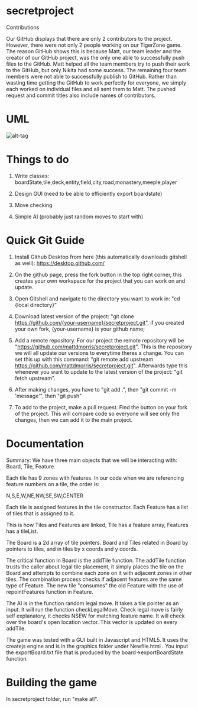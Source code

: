 # secretproject

Contributions

Our GitHub displays that there are only 2 contributors to the project. However, there were not only 2 people working on our TigerZone game. The reason GitHub shows this is because Matt, our team leader and the creator of our GitHub project, was the only one able to successfully push files to the GitHub. Matt helped all the team members try to push their work to the GitHub, but only Nikita had some success. The remaining four team members were not able to successfully publish to GitHub. Rather than wasting time getting the GitHub to work perfectly for everyone, we simply each worked on individual files and all sent them to Matt. The pushed request and commit titles also include names of contributors.


# UML

![alt-tag](https://github.com/mattdmorris/secretproject/blob/master/uml/umlpng.png)

# Things to do

1) Write classes: boardState,tile,deck,entity,field,city,road,monastery,meeple,player

2) Design GUI (need to be able to efficiently export boardstate)

3) Move checking

4) Simple AI (probably just random moves to start with)


# Quick Git Guide

1) Install Github Desktop from here (this automatically downloads gitshell as well): https://desktop.github.com/

2) On the github page, press the fork button in the top right corner, this creates your own workspace for the project that you can work on and update.

3) Open Gitshell and navigate to the directory you want to work in: "cd {local directory}"

4) Download latest version of the project: "git clone https://github.com/{your-username}/secretproject.git",  if you created your own fork, {your-username} is your github name;

5) Add a remote repository. For our project the remote repository will be "https://github.com/mattdmorris/secretproject.git". This is the repository we will all update our versions to everytime theres a change. You can set this up with this command: "git remote add upstream https://github.com/mattdmorris/secretproject.git". Afterwards type this whenever you want to update to the latest version of the project: "git fetch upstream".

5) After making changes, you have to "git add .", then "git commit -m 'message'", then "git push"

6) To add to the project, make a pull request. Find the button on your fork of the project. This will compare code so everyone will see only the changes, then we can add it to the main project.




# Documentation

Summary:
We have three main objects that we will be interacting with: Board, Tile, Feature.

Each tile has 9 zones with features. In our code when we are referencing feature numbers on a tile, the order is: 

N,S,E,W,NE,NW,SE,SW,CENTER

Each tile is assigned features in the tile constructor. Each Feature has a list of tiles that is assigned to it.

This is how Tiles and Features are linked, Tile has a feature array, Features has a tileList.

The Board is a 2d array of tile pointers. Board and Tiles related in Board by pointers to tiles, and in tiles by x coords and y coords.

The critical function in Board is the addTile function. The addTile function trusts the caller about legal tile placement, 
it simply places the tile on the Board and attempts to combine each zone on it with adjacent zones in other tiles. The combination
process checks if adjacent features are the same type of Feature. The new tile "consumes" the old Feature with the use of 
repointFeatures function in Feature.

The AI is in the function random legal move. It takes a tile pointer as an input. It will run the function checkLegalMove. Check legal move is fairly self explanatory, it checks NSEW for matching feature name. It will check over the board's open location vector. 
This vector is updated on every addTile.

The game was tested with a GUI built in Javascript and HTML5. It uses the createjs engine and is in the graphics folder under Newfile.html  . You input the exportBoard.txt file that is produced by the board->exportBoardState function.

# Building the game

In secretproject folder, run "make all".












